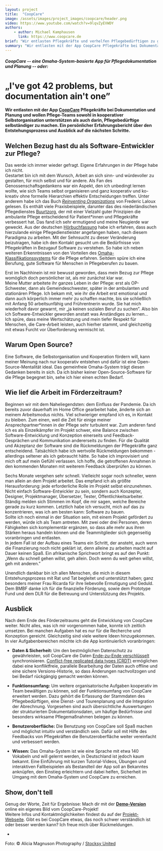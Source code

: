 ```yaml
---
layout: project
title:  "CoopCare"
image: /assets/images/project_images/coopcare/header.png
video: https://www.youtube.com/watch?v=9lqvZyEVWDY
authors:
    - author: Michael Kamphausen
      link: https://www.coopcare.de
brief: "Wir entlasten Pflegekräfte und verhelfen Pflegebedürftigen zu größerer Selbstständigkeit."
summary: "Wir entlasten mit der App CoopCare Pflegekräfte bei Dokumentation und Planung und wollen Pflege-Teams sowohl in kooperativer Selbstorganisation unterstützen, als auch darin Pflegebedürftige selbständiger zu machen. Ein persönlicher Erfahrungsbericht über den Entstehungsprozess und Ausblick auf die nächsten Schritte."
---
```


##### CoopCare -- eine Omaha-System-basierte App für Pflegedokumentation und Planung -- oder:

# „I've got 42 problems, but documentation ain't one”

**Wir entlasten mit der App [CoopCare](https://www.coopcare.de) Pflegekräfte bei Dokumentation und Planung und wollen Pflege-Teams sowohl in kooperativer Selbstorganisation unterstützen als auch darin, Pflegebedürftige selbständiger zu machen. Ein persönlicher Erfahrungsbericht über den Entstehungsprozess und Ausblick auf die nächsten Schritte.**

## Welchen Bezug hast du als Software-Entwickler zur Pflege?

Das werde ich immer wieder gefragt. Eigene Erfahrungen in der Pflege habe ich nicht.  
Gestartet bin ich mit dem Wunsch, Arbeit an sich sinn- und würdevoller zu gestalten, für mich selbst und für andere. Als Fan des Genossenschaftsgedankens war ein Aspekt, den ich unbedingt lernen wollte, wie sich Teams selbst organisieren und ganz kooperativ und ko-kreativ ohne formelle Hierarchien effektiv Entscheidungen treffen. Unter anderem habe ich das Buch *[Reinventing Organizations](https://www.reinventingorganizations.com)* von Frederic Laloux gelesen. Es enthält viele Praxisbeispiele, darunter das des niederländischen Pflegedienstes [Buurtzorg](https://de.wikipedia.org/wiki/Buurtzorg), der mit einer Vielzahl guter Prinzipien die ambulante Pflege entscheidend für Patient\*innen und Pflegekräfte verbessert hat. Das fand ich sehr ermutigend und meine Neugierde war geweckt. Aus der deutschen [Hörbuchfassung](https://www.thedive.com/hoerbuchplus/) habe ich erfahren, dass auch hierzulande einige Pflegedienstleister angefangen haben, nach diesem Paradigma zu arbeiten. Mit der Sehnsucht zu dieser Veränderung beizutragen, habe ich den Kontakt gesucht um die Bedürfnisse von Pflegekräften in Bezugauf Software zu verstehen. So habe ich neben weiteren Erkenntnissen von den Vorteilen des [Omaha-Klassifikationssystems](https://de.wikipedia.org/wiki/Omaha-Klassifikation) für die Pflege erfahren. Seitdem spüre ich eine Berufung, gute Software für Menschen in Pflegeberufen zu bauen.

Erst im Nachhinein ist mir bewusst geworden, dass mein Bezug zur Pflege womöglich doch persönlicher ist, als mir zunächst klar war.  
Meine Mutter arbeitete ihr ganzes Leben in der Pflege: erst als OP-Schwester, dann als Gemeindeschwester, später in der ambulanten und stationären Pflege. Ich bekam mit, wie ihr die Arbeit erst emotional und dann auch körperlich immer mehr zu schaffen machte, bis sie schließlich mit Anfang 50 arbeitsunfähig und Frührentnerin wurde. Sie hat mich wiederholt davor gewarnt, mir „ja keinen sozialen Beruf zu suchen”. Also bin ich Software-Entwickler geworden anstatt was Anständiges zu lernen…  
Ich spüre, dass meine Wertschätzung und mein tiefer Respekt für Menschen, die Care-Arbeit leisten, auch hierher stammt, und gleichzeitig mit etwas Furcht vor Überforderung vermischt ist.

## Warum Open Source?

Eine Software, die Selbstorganisation und Kooperation fördern will, kann meiner Meinung nach nur kooperativ entstehen und dafür ist eine Open-Source-Mentalität ideal. Das gemeinfreie Omaha-System trägt diesen Gedanken bereits in sich. Da ich bisher keiner Open-Source-Software für die Pflege begegnet bin, sehe ich hier einen echten Bedarf.

## Wie lief die Arbeit im Förderzeitraum?

Beginnen wir mit dem Naheliegendsten: dem Einfluss der Pandemie. Da ich bereits zuvor dauerhaft im Home Office gearbeitet habe, änderte sich an meinem Arbeitsmodus nichts. Viel schwieriger empfand ich es, in Kontakt zu bleiben. Zum einen, weil die Zeit für einige meiner Ansprechpartner\*innen in der Pflege sehr turbulent war. Zum anderen fand ich es als Einzelkämpfer im Projekt schwer, eine Balance zwischen Software-Entwicklung und Konzeption einerseits und Feedback-Gesprächen und Kommunikation andererseits zu finden. Für die Qualität und Akzeptanz der Software sind die Rückmeldungen der Pflegekräfte ganz entscheidend. Tatsächlich habe ich wertvolle Rückmeldungen bekommen - allerdings seltener als ich gebraucht hätte. So habe ich improvisiert und mich oft auf mein Gefühl verlassen. Ich hoffe, die getroffenen Annahmen in den kommenden Monaten mit weiterem Feedback überprüfen zu können.

Sechs Monate vergehen sehr schnell. Vielleicht sogar noch schneller, wenn man allein an dem Projekt arbeitet. Das empfand ich als größte Herausforderung: jede erforderliche Rolle im Projekt selbst einzunehmen. Nicht einfach Software-Entwickler zu sein, sondern auch Konzepter, Designer, Projektmanager, Übersetzer, Tester, Öffentlichkeitsarbeiter. Ständig melden sich Stimmen im Kopf, die mir sagen, welche Bereiche gerade zu kurz kommen. Letztlich habe ich versucht, mich auf das zu konzentrieren, was ich am besten kann: Software zu bauen.  
Sollte ich noch einmal in der Situation sein, mit einem Projekt gefördert zu werden, würde ich als Team antreten. Mit zwei oder drei Personen, deren Fähigkeiten sich komplementär ergänzen, so dass alle mehr aus ihren Stärken heraus handeln können und die Teammitglieder sich gegenseitig voranbringen und entlasten.  
In jedem Fall ist der Aufbau eines Teams ein Schritt, der ansteht, auch wenn die Finanzierung noch nicht geklärt ist, denn alleine zu arbeiten macht auf Dauer keinen Spaß. Ein afrikanische Sprichwort bringt es auf den Punkt: „Wenn du schnell gehen willst, geh allein. Doch wenn du weit gehen willst, geh mit anderen.”

Unendlich dankbar bin ich allen Menschen, die mich in diesem Entstehungsprozess mit Rat und Tat begleitet und unterstützt haben; ganz besonders meiner Frau Ricarda für ihre liebevolle Ermutigung und Geduld.
Dem BMBF danke ich für die finanzielle Förderung, sowie dem Prototype Fund und dem DLR für die Betreuung und Unterstützung des Projekts.

## Ausblick

Nach dem Ende des Förderzeitraums geht die Entwicklung von CoopCare weiter. 
Nicht alles, was ich mir vorgenommen habe, konnte ich zeitlich umsetzen. Bei manchen Aufgaben hat es nur für die Recherche und Konzeption gereicht. Gleichzeitig sind viele weitere Ideen hinzugekommen.
In vier Aufgabenbereichen möchte ich die App kontinuierlich voranbringen:

* **Daten & Sicherheit:**
Um den bestmöglichen Datenschutz zu gewährleisten, soll CoopCare die Daten [Ende-zu-Ende verschlüsselt](https://de.wikipedia.org/wiki/Ende-zu-Ende-Verschlüsselung) synchronisieren. [Conflict-free replicated data types (CRDT)](https://en.wikipedia.org/wiki/Conflict-free_replicated_data_type) ermöglichen dabei eine konfliktfreie, parallele Bearbeitung der Daten auch offline und eine sichere Versions-Historie, so dass Änderungen nachvollzogen und bei Bedarf rückgängig gemacht werden können.

* **Funktionsumfang:**
Um weitere organisatorische Aufgaben kooperativ im Team bewältigen zu können, soll der Funktionsumfang von CoopCare erweitert werden. Dazu gehört die Erfassung der Stammdaten des Pflegebedürftigen, eine Dienst- und Tourenplanung und die Integration der Abrechnung. Vorgesehen sind auch übersichtliche Auswertungen der strukturierten Dokumentationsdaten, um häufige Bedürfnisse und besonders wirksame Pflegemaßnahmen belegen zu können.

* **Benutzeroberfläche:**
Die Benutzung von CoopCare soll Spaß machen und möglichst intuitiv und verständlich sein. Dafür soll mit Hilfe des Feedbacks von Pflegekräften die Benutzeroberfläche weiter vereinfacht und verbessert werden.

* **Wissen:**
Das Omaha-System ist wie eine Sprache mit etwa 140 Vokabeln und will gelernt werden, in Deutschland ist jedoch kaum bekannt. Eine Einführung mit kurzen Tutorial-Videos, Übungen und interaktiven Fallbeispielen als Bestandteil der App soll an Bekanntes anknüpfen, den Einstieg erleichtern und dabei helfen, Sicherheit im Umgang mit dem Omaha-System und CoopCare zu erreichen.

## Show, don't tell

Genug der Worte, Zeit für Ergebnisse: Mach dir mit der **[Demo-Version](https://demo.coopcare.de)** online ein eigenes Bild vom CoopCare-Projekt!  
Weitere Infos und Kontaktmöglichkeiten findest du auf der [Projekt-Webseite](https://www.coopcare.de). Gibt es bei CoopCare etwas, das noch schwer verständlich ist oder besser werden kann? Ich freue mich über Rückmeldungen. 

-
Foto: © Alicia Magnuson Photography / [Stocksy United](https://www.stocksy.com/)
